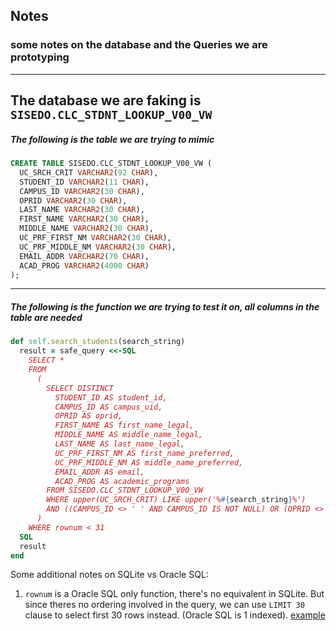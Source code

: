## Notes ##
### some notes on the database and the Queries we are prototyping ###
---
## The database we are faking is `SISEDO.CLC_STDNT_LOOKUP_V00_VW`
##### The following is the table we are trying to mimic #####
```SQL
CREATE TABLE SISEDO.CLC_STDNT_LOOKUP_V00_VW (
  UC_SRCH_CRIT VARCHAR2(92 CHAR),
  STUDENT_ID VARCHAR2(11 CHAR),
  CAMPUS_ID VARCHAR2(30 CHAR),
  OPRID VARCHAR2(30 CHAR),
  LAST_NAME VARCHAR2(30 CHAR),
  FIRST_NAME VARCHAR2(30 CHAR),
  MIDDLE_NAME VARCHAR2(30 CHAR),
  UC_PRF_FIRST_NM VARCHAR2(30 CHAR),
  UC_PRF_MIDDLE_NM VARCHAR2(30 CHAR),
  EMAIL_ADDR VARCHAR2(70 CHAR),
  ACAD_PROG VARCHAR2(4000 CHAR)
);
```
---
##### The following is the function we are trying to test it on, all columns in the table are needed #####
```ruby
def self.search_students(search_string)
  result = safe_query <<-SQL
    SELECT *
    FROM
      (
        SELECT DISTINCT
          STUDENT_ID AS student_id,
          CAMPUS_ID AS campus_uid,
          OPRID AS oprid,
          FIRST_NAME AS first_name_legal,
          MIDDLE_NAME AS middle_name_legal,
          LAST_NAME AS last_name_legal,
          UC_PRF_FIRST_NM AS first_name_preferred,
          UC_PRF_MIDDLE_NM AS middle_name_preferred,
          EMAIL_ADDR AS email,
          ACAD_PROG AS academic_programs
        FROM SISEDO.CLC_STDNT_LOOKUP_V00_VW
        WHERE upper(UC_SRCH_CRIT) LIKE upper('%#{search_string}%')
        AND ((CAMPUS_ID <> ' ' AND CAMPUS_ID IS NOT NULL) OR (OPRID <> ' ' AND OPRID IS NOT NULL))
      )
    WHERE rownum < 31
  SQL
  result
end
```
Some additional notes on SQLite vs Oracle SQL:
1. `rownum` is a Oracle SQL only function, there's no equivalent in SQLite. But since theres no ordering involved in the query, we can use `LIMIT 30` clause to select first 30 rows instead. (Oracle SQL is 1 indexed).
[example](http://www.sqlitetutorial.net/sqlite-limit/)
